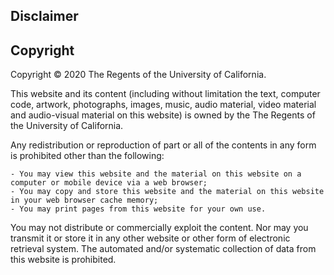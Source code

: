 ## Disclaimer



## Copyright

Copyright © 2020 The Regents of the University of California.

This website and its content (including without limitation the text, computer code, artwork, photographs, images, music, audio material, video material and audio-visual material on this website) is owned by the The Regents of the University of California.

Any redistribution or reproduction of part or all of the contents in any form is prohibited other than the following:

    - You may view this website and the material on this website on a computer or mobile device via a web browser;
    - You may copy and store this website and the material on this website in your web browser cache memory;
    - You may print pages from this website for your own use.

You may not distribute or commercially exploit the content. Nor may you transmit it or store it in any other website or other form of electronic retrieval system. The automated and/or systematic collection of data from this website is prohibited.
